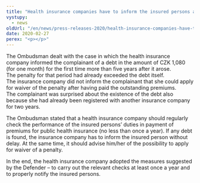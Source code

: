 ```yaml
---
title: "Health insurance companies have to inform the insured persons about their debts"
vystupy:
  - news
oldUrl: "/en/news/press-releases-2020/health-insurance-companies-have-to-inform-the-insured-persons-about-their-debts/"
date: 2020-02-27
perex: "<p></p>"
---
```


<!-- imported from the old website -->

<p>The Ombudsman dealt with the case in which the health insurance company informed the complainant of a debt in the amount of CZK 1,080 (for one month) for the first time more than five years after it arose. The penalty for that period had already exceeded the debt itself. The insurance company did not inform the complainant that she could apply for waiver of the penalty after having paid the outstanding premiums. The complainant was surprised about the existence of the debt also because she had already been registered with another insurance company for two years.</p> <p>The Ombudsman stated that a health insurance company should regularly check the performance of the insured persons’ duties in payment of premiums for public health insurance (no less than once a year). If any debt is found, the insurance company has to inform the insured person without delay. At the same time, it should advise him/her of the possibility to apply for waiver of a penalty.</p> In the end, the health insurance company adopted the measures suggested by the Defender – to carry out the relevant checks at least once a year and to properly notify the insured persons.
